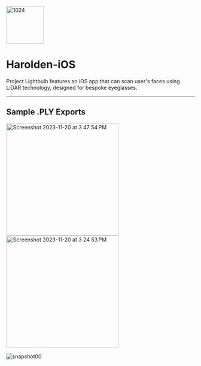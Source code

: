 <img width="100" alt="1024" src="https://github.com/wonmor/Project-Lightbulb/assets/35755386/2748c64c-007b-42c4-8ce9-0c5478782e30">

# Harolden-iOS
Project Lightbulb features an iOS app that can scan user's faces using LiDAR technology, designed for bespoke eyeglasses.

---

## Sample .PLY Exports
<img width="300" alt="Screenshot 2023-11-20 at 3 47 54 PM" src="https://github.com/wonmor/Project-Lightbulb/assets/35755386/53bc8c78-6afd-40c9-adfe-e45881312d3d">

<img width="300" alt="Screenshot 2023-11-20 at 3 24 53 PM" src="https://github.com/wonmor/Project-Lightbulb/assets/35755386/de5e05bb-9f4e-4ae6-9805-f94b78a5e2d5">

![snapshot00](https://github.com/wonmor/Project-Lightbulb/assets/35755386/b456d80e-688c-4144-b6e0-a36bb05ba8e6)
